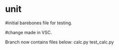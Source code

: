 # unit

#initial barebones file for testing. 

#change made in VSC.

Branch now contains files below:
calc.py
test_calc.py
